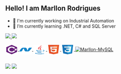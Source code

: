 ## Hello! I am Marllon Rodrigues

- 🔭 I'm currently working on Industrial Automation
- 🌱 I’m currently learning .NET, C# and SQL Server

<div>
  <a href="https://github.com/RodriguesMarllon">
  <img height="180em" src="https://github-readme-stats.vercel.app/api?username=RodriguesMarllon&show_icons=true&theme=dark&include_all_commits=true&count_private=true"/>
  <img height="180em" src="https://github-readme-stats.vercel.app/api/top-langs/?username=RodriguesMarllon&layout=compact&langs_count=7&theme=dracula"/>
</div>
    
<div style="display: inline_block"><br>
  <img align="center" alt="Marllon-.NET" height="30" width="40" src="https://raw.githubusercontent.com/devicons/devicon/master/icons/csharp/csharp-plain.svg">
  <img align="center" alt="Marllon-.NET" height="30" width="40" src="https://raw.githubusercontent.com/devicons/devicon/master/icons/dot-net/dot-net-plain.svg">
  <img align="center" alt="Marllon-Java" height="30" width="40" src="https://raw.githubusercontent.com/devicons/devicon/master/icons/java/java-original.svg">
  <img align="center" alt="Marllon-HTML" height="30" width="40" src="https://raw.githubusercontent.com/devicons/devicon/master/icons/html5/html5-original.svg">
  <img align="center" alt="Marllon-CSS" height="30" width="40" src="https://raw.githubusercontent.com/devicons/devicon/master/icons/css3/css3-original.svg">
  <img align="center" alt="Marllon-MySQL" height="30" width="40" src="https://cdn.jsdelivr.net/gh/devicons/devicon/icons/mysql/mysql-original.svg">
</div>

##


<div>
  <a href="mailto:marllonrsantos@gmail.com" target="_blank"><img src="https://img.shields.io/badge/Gmail-D14836?style=for-the-badge&logo=gmail&logoColor=white" target="_blank"></a> 
  <a href="https://www.linkedin.com/in/rodriguesmarllon/" target="_blank"><img src="https://img.shields.io/badge/LinkedIn-0077B5?style=for-the-badge&logo=linkedin&logoColor=white" target="_blank"></a>
</div>
